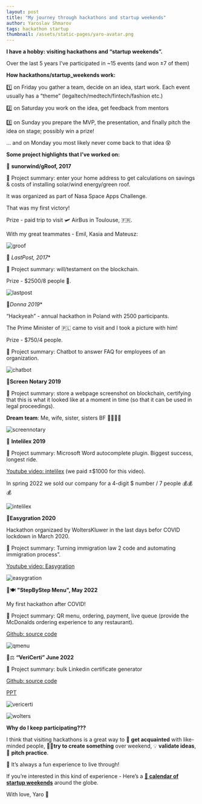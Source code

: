 ```yaml
---
layout: post
title: "My journey through hackathons and startup weekends"
author: Yaroslav Shmarov
tags: hackathon startup
thumbnail: /assets/static-pages/yaro-avatar.png
---
```


**I have a hobby: visiting hackathons and “startup weekends”.**

Over the last 5 years I’ve participated in ~15 events (and won ±7 of them)

**How hackathons/startup_weekends work:**

1️⃣ on Friday you gather a team, decide on an idea, start work. Each event usually has a “theme” (legaltech/medtech/fintech/fashion etc.)

2️⃣ on Saturday you work on the idea, get feedback from mentors

3️⃣ on Sunday you prepare the MVP, the presentation, and finally pitch the idea on stage; possibly win a prize!

… and on Monday you most likely never come back to that idea 😵

**Some project highlights that I’ve worked on:**

🏅 **sunorwind/gRoof, 2017** 

📜 Project summary: enter your home address to get calculations on savings & costs of installing solar/wind energy/green roof.

It was organized as part of Nasa Space Apps Challenge.

That was my first victory!

Prize - paid trip to visit 🛩️ AirBus in Toulouse, 🇫🇷.

With my great teammates - Emil, Kasia and Mateusz:

![groof](/assets/hackathons-post/groof.png)

🏅 **LastPost*, 2017**

📜 Project summary: will/testament on the blockchain. 

Prize - $2500/8 people 🤪.

![lastpost](/assets/hackathons-post/lastpost.png)

🥉**Donna* 2019**

“Hackyeah” - annual hackathon in Poland with 2500 participants.

The Prime Minister of 🇵🇱 came to visit and I took a picture with him!

Prize - $750/4 people.

📜 Project summary: Chatbot to answer FAQ for employees of an organization.

![chatbot](/assets/hackathons-post/chatbot.png)

🥇**Screen Notary 2019**

📜 Project summary: store a webpage screenshot on blockchain, certifying that this is what it looked like at a moment in time (so that it can be used in legal proceedings). 

**Dream team**: Me, wife, sister, sisters BF 👨‍👩‍👧‍👦

![screennotary](/assets/hackathons-post/screennotary.png)

🥇 **Intelilex 2019**

📜 Project summary: Microsoft Word autocomplete plugin. Biggest success, longest ride.

[Youtube video: intelilex](https://www.youtube.com/watch?v=moCZ-1iGBcs) (we paid ±$1000 for this video).

In spring 2022 we sold our company for a 4-digit $ number / 7 people 💰💰💰

![intelilex](/assets/hackathons-post/intelilex.png)

🥈**Easygration 2020**

Hackathon organizaed by WoltersKluwer in the last days befor COVID lockdown in March 2020.

📜 Project summary: Turning immigration law 2 code and automating immigration process”.

[Youtube video: Easygration](https://www.youtube.com/watch?v=Eq9Q4SzPJAo)

![easygration](/assets/hackathons-post/easygration.png)

🥉🍽️ **"StepByStep Menu", May 2022**

My first hackathon after COVID!

📜 Project summary: QR menu, ordering, payment, live queue (provide the McDonalds ordering experience to any restaurant).

[Github: source code](https://github.com/yshmarov/stepbystepmenu)

![qmenu](/assets/hackathons-post/qmenu.png)

🥉⚖️ **“VeriCerti” June 2022**

📜 Project summary: bulk Linkedin certificate generator

[Github: source code](https://github.com/yshmarov/vericerti)

[PPT](https://docs.google.com/presentation/d/1RpO-qoBG_zuGDqL7EEQ62xl0Dhszuu3Mh6CXAzrxSGg/edit?usp=sharing)

![vericerti](/assets/hackathons-post/vericerti.png)

![wolters](/assets/hackathons-post/wolters.png)

**Why do I keep participating???**

I think that visiting hackathons is a great way to 🤝 **get acquainted** with like-minded people, 👩‍💻**try to create something** over weekend, 💡 **validate ideas**, 🎤 **pitch practice**. 

🎉 It’s always a fun experience to live through!

If you’re interested in this kind of experience - Here’s a [**📅 calendar of startup weekends**](https://www.techstars.com/events#search_events=Startup) around the globe.

With love, Yaro 🐻